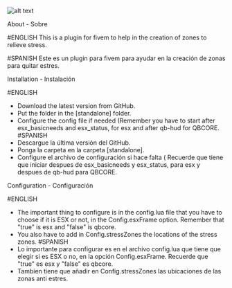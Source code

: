 ![alt text](https://derhos.es/descargas/stresszone.jpg)


About - Sobre

#ENGLISH
This is a plugin for fivem to help in the creation of zones to relieve stress.

#SPANISH
Este es un plugin para fivem para ayudar en la creación de zonas para quitar estres.

Installation - Instalación

#ENGLISH
- Download the latest version from GitHub.
- Put the folder in the [standalone] folder.
- Configure the config file if needed (Remember you have to start after esx_basicneeds and esx_status, for esx and after qb-hud for QBCORE.
#SPANISH
- Descargue la última versión del GitHub.
- Ponga la carpeta en la carpeta [standalone].
- Configure el archivo de configuración si hace falta ( Recuerde que tiene que iniciar despues de  esx_basicneeds y esx_status, para esx y despues de qb-hud para QBCORE.

Configuration - Configuración

#ENGLISH
- The important thing to configure is in the config.lua file that you have to choose if it is ESX or not, in the Config.esxFrame option. Remember that "true" is esx and "false" is qbcore.
- You also have to add in Config.stressZones the locations of the stress zones.
#SPANISH
- Lo importante para configurar es en el archivo config.lua que tiene que elegir si es ESX o no, en la opción Config.esxFrame. Recuerde que "true" es esx y "false" es qbcore.
- Tambien tiene que añadir en Config.stressZones las ubicaciones de las zonas anti estres.
